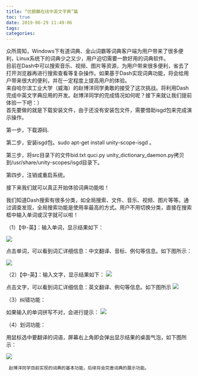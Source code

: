 ```yaml
---
title: “优麒麟在线中英文字典”篇
toc: true
date: 2019-06-29 11:49:06
tags:
categories:
---
```


众所周知，Windows下有道词典、金山词霸等词典客户端为用户带来了很多便利，Linux系统下的词典少之又少，用户迫切需要一款好用的词典软件。  
目前在Dash中可以搜索音乐、视频、图片等资源，为用户带来很多便利，省去了打开浏览器再进行搜索查看等复杂操作。如果基于Dash实现词典功能，将会给用户带来很大的便利，并在一定程度上提高用户的体验。  
来自哈尔滨工业大学（威海）的赵博洋同学勇敢的接受了这次挑战。将利用Dash完成中英文字典应用的开发。赵博洋同学的完成情况如何呢？接下来就让我们提前体验一下吧：）  
首先要做的就是下载安装文件，由于还没有安装包文件，需要借助isgd包来完成演示操作。

第一步，下载源码.

第二步，安装isgd包。sudo apt-get install unity-scope-isgd 。

第三步，将src目录下的文件bid.txt  quci.py  unity_dictionary_daemon.py拷贝到/usr/share/unity-scopes/isgd目录下。

第四步，注销或重启系统。  
  
接下来我们就可以真正开始体验词典功能啦！

我们知道Dash搜索有很多分类，如全局搜索、文件、音乐、视频、图片等等。通过调查发现，全局搜索功能是使用率最高的方式。用户不用切换分类，直接在搜索框中输入单词或汉字就可以啦！

（1）【中-英】：输入单词，显示结果如下：

<img src="https://www.ubuntukylin.com/upload/images/%E5%9B%BE%E7%89%871(3).png"></img>

点击单词，可以看到词汇详细信息：中文翻译、音标、例句等信息。如下图所示：

<img src="https://www.ubuntukylin.com/upload/images/%E5%9B%BE%E7%89%872(4).png"></img> 

 （2）【中-英】：输入文字，显示结果如下：
<img src="https://www.ubuntukylin.com/upload/images/%E5%9B%BE%E7%89%873(1).png"></img>

点击文字，可以看到词汇详细信息：英文翻译、例句等信息。如下图所示
<img src="https://www.ubuntukylin.com/upload/images/%E5%9B%BE%E7%89%874(1).png"></img>

（3）纠错功能：

如果输入的单词拼写不对，会进行提示：
<img src="https://www.ubuntukylin.com/upload/images/%E5%9B%BE%E7%89%875(1).png"></img>

（4）划词功能：

   用鼠标选中要翻译的词语，屏幕右上角即会弹出显示结果的桌面气泡，如下图所示：

<img src="https://www.ubuntukylin.com/upload/images/%E5%9B%BE%E7%89%876(1).png"></img>

     赵博洋同学目前实现的词典的基本功能，后续将会完善词典的展示功能。

